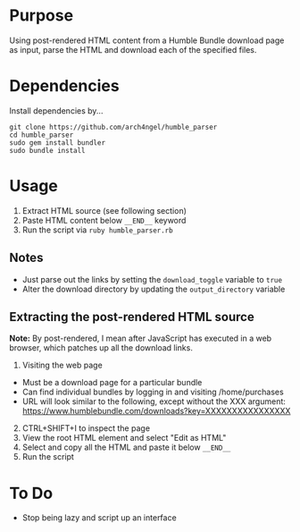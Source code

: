 # Purpose

Using post-rendered HTML content from a Humble Bundle download page as input, parse the HTML and download each of the specified files.

# Dependencies

Install dependencies by...

    git clone https://github.com/arch4ngel/humble_parser
    cd humble_parser
    sudo gem install bundler
    sudo bundle install

# Usage

1. Extract HTML source (see following section)
2. Paste HTML content below ```__END__``` keyword
3. Run the script via ```ruby humble_parser.rb```

## Notes

- Just parse out the links by setting the ```download_toggle``` variable to ```true```
- Alter the download directory by updating the ```output_directory``` variable

## Extracting the post-rendered HTML source

__Note:__ By post-rendered, I mean after JavaScript has executed in a web browser, which patches up all the download links.

1. Visiting the web page
  - Must be a download page for a particular bundle
  - Can find individual bundles by logging in and visiting /home/purchases
  - URL will look similar to the following, except without the XXX argument:
      https://www.humblebundle.com/downloads?key=XXXXXXXXXXXXXXXX
2. CTRL+SHIFT+I to inspect the page
3. View the root HTML element and select "Edit as HTML"
4. Select and copy all the HTML and paste it below ```__END__```
5. Run the script

# To Do

- Stop being lazy and script up an interface
